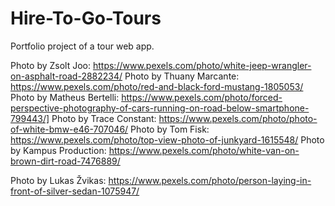 # Hire-To-Go-Tours
Portfolio project of a tour web app. 



Photo by Zsolt Joo: https://www.pexels.com/photo/white-jeep-wrangler-on-asphalt-road-2882234/
Photo by Thuany Marcante: https://www.pexels.com/photo/red-and-black-ford-mustang-1805053/
Photo by Matheus Bertelli: https://www.pexels.com/photo/forced-perspective-photography-of-cars-running-on-road-below-smartphone-799443/]
Photo by Trace Constant: https://www.pexels.com/photo/photo-of-white-bmw-e46-707046/
Photo by Tom Fisk: https://www.pexels.com/photo/top-view-photo-of-junkyard-1615548/
Photo by Kampus Production: https://www.pexels.com/photo/white-van-on-brown-dirt-road-7476889/

Photo by Lukas Žvikas: https://www.pexels.com/photo/person-laying-in-front-of-silver-sedan-1075947/
